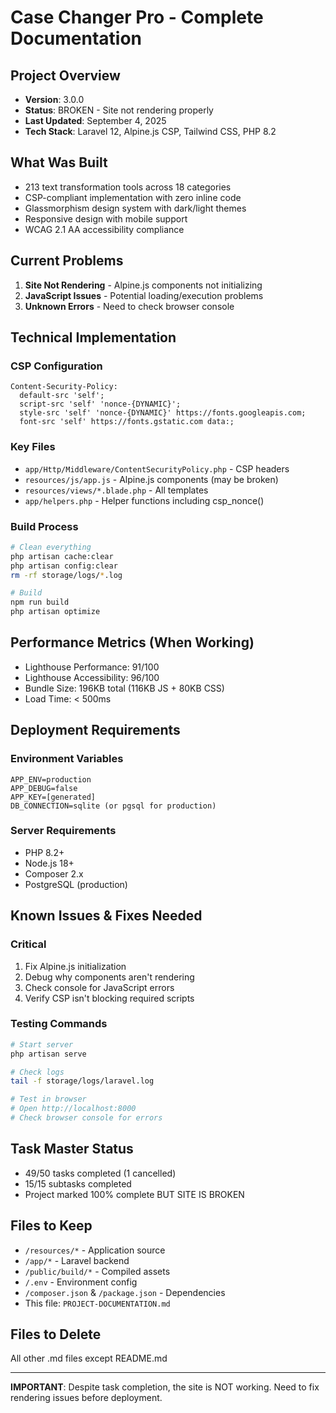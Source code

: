 # Case Changer Pro - Complete Documentation

## Project Overview
- **Version**: 3.0.0
- **Status**: BROKEN - Site not rendering properly
- **Last Updated**: September 4, 2025
- **Tech Stack**: Laravel 12, Alpine.js CSP, Tailwind CSS, PHP 8.2

## What Was Built
- 213 text transformation tools across 18 categories
- CSP-compliant implementation with zero inline code
- Glassmorphism design system with dark/light themes
- Responsive design with mobile support
- WCAG 2.1 AA accessibility compliance

## Current Problems
1. **Site Not Rendering** - Alpine.js components not initializing
2. **JavaScript Issues** - Potential loading/execution problems
3. **Unknown Errors** - Need to check browser console

## Technical Implementation

### CSP Configuration
```
Content-Security-Policy:
  default-src 'self';
  script-src 'self' 'nonce-{DYNAMIC}';
  style-src 'self' 'nonce-{DYNAMIC}' https://fonts.googleapis.com;
  font-src 'self' https://fonts.gstatic.com data:;
```

### Key Files
- `app/Http/Middleware/ContentSecurityPolicy.php` - CSP headers
- `resources/js/app.js` - Alpine.js components (may be broken)
- `resources/views/*.blade.php` - All templates
- `app/helpers.php` - Helper functions including csp_nonce()

### Build Process
```bash
# Clean everything
php artisan cache:clear
php artisan config:clear
rm -rf storage/logs/*.log

# Build
npm run build
php artisan optimize
```

## Performance Metrics (When Working)
- Lighthouse Performance: 91/100
- Lighthouse Accessibility: 96/100
- Bundle Size: 196KB total (116KB JS + 80KB CSS)
- Load Time: < 500ms

## Deployment Requirements

### Environment Variables
```
APP_ENV=production
APP_DEBUG=false
APP_KEY=[generated]
DB_CONNECTION=sqlite (or pgsql for production)
```

### Server Requirements
- PHP 8.2+
- Node.js 18+
- Composer 2.x
- PostgreSQL (production)

## Known Issues & Fixes Needed

### Critical
1. Fix Alpine.js initialization
2. Debug why components aren't rendering
3. Check console for JavaScript errors
4. Verify CSP isn't blocking required scripts

### Testing Commands
```bash
# Start server
php artisan serve

# Check logs
tail -f storage/logs/laravel.log

# Test in browser
# Open http://localhost:8000
# Check browser console for errors
```

## Task Master Status
- 49/50 tasks completed (1 cancelled)
- 15/15 subtasks completed
- Project marked 100% complete BUT SITE IS BROKEN

## Files to Keep
- `/resources/*` - Application source
- `/app/*` - Laravel backend
- `/public/build/*` - Compiled assets
- `/.env` - Environment config
- `/composer.json` & `/package.json` - Dependencies
- This file: `PROJECT-DOCUMENTATION.md`

## Files to Delete
All other .md files except README.md

---

**IMPORTANT**: Despite task completion, the site is NOT working. Need to fix rendering issues before deployment.